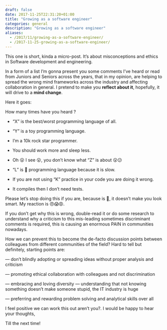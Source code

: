 ```yaml
--- 
draft: false
date: 2017-11-25T22:31:20+01:00
title: "Growing as a software engineer"
categories: general
description: "Growing as a software engineer"
aliases:
  - /2017/11/growing-as-a-software-engineer/
  - /2017-11-25-growing-as-a-software-engineer/
---
```


This one is short, kinda a micro-post. It’s about misconceptions and ethics in Software development and engineering.

In a form of a list I’m gonna present you some comments I’ve heard or read from Juniors and Seniors across the years, that in my opinion, are helping to spread the wrong mind frameworks across the industry and affecting collaboration in general. I pretend to make you **reflect about it**, hopefully, it will drive to a **mind change**.

Here it goes:

How many times have you heard ?

* “X” is the best/worst programming language of all.

* “Y” is a toy programming language.

* I’m a 10k rock star programmer.

* You should work more and sleep less.

* Oh 😮 I see 😮, you don’t know what “Z” is about 😮😕

* “L” is 💩 programming language because it is slow.

* If you are not using “K” practice in your code you are doing it wrong.

* It compiles then I don’t need tests.

Please let’s stop doing this if you are, because is 💩, it doesn’t make you look smart. My reaction is 😠😱😡.

If you don’t get why this is wrong, double-read it or do some research to understand why a criticism to this mis-leading sometimes discriminant comments is required, this is causing an enormous PAIN in communities nowadays.

How we can prevent this to become the de-facto discussion points between colleagues from different communities of the field? Hard to tell but definitely, starting points are:

— don’t blindly adopting or spreading ideas without proper analysis and criticism

— promoting ethical collaboration with colleagues and not discrimination 

— embracing and loving diversity — understanding that not knowing something doesn’t make someone stupid, the IT industry is huge 

— preferring and rewarding problem solving and analytical skills over all


I feel positive we can work this out aren’t you?. I would be happy to hear your thoughts,

Till the next time!
